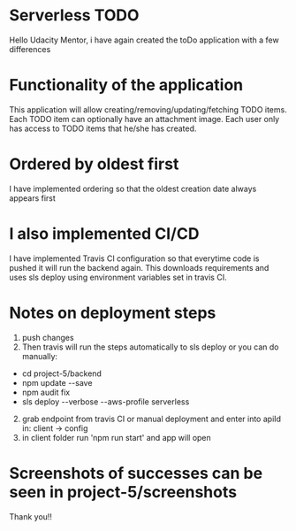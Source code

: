 # Serverless TODO

Hello Udacity Mentor, i have again created the toDo application with a few differences

# Functionality of the application

This application will allow creating/removing/updating/fetching TODO items. Each TODO item can optionally have an attachment image. Each user only has access to TODO items that he/she has created.

# Ordered by oldest first
I have implemented ordering so that the oldest creation date always appears first

# I also implemented CI/CD 

I have implemented Travis CI configuration so that everytime code is pushed it will run the backend again. This downloads requirements and uses sls deploy using environment variables set in travis CI.

# Notes on deployment steps
1. push changes 
2. Then travis will run the steps automatically to sls deploy or you can do manually:
- cd project-5/backend
- npm update --save
- npm audit fix
- sls deploy --verbose --aws-profile serverless
2. grab endpoint from travis CI or manual deployment and enter into apiId in: client -> config
3. in client folder run 'npm run start' and app will open

# Screenshots of successes can be seen in project-5/screenshots


Thank you!!

